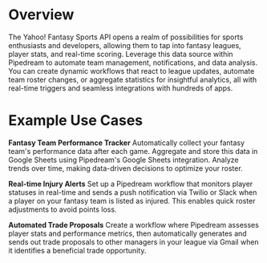 # Overview

The Yahoo! Fantasy Sports API opens a realm of possibilities for sports enthusiasts and developers, allowing them to tap into fantasy leagues, player stats, and real-time scoring. Leverage this data source within Pipedream to automate team management, notifications, and data analysis. You can create dynamic workflows that react to league updates, automate team roster changes, or aggregate statistics for insightful analytics, all with real-time triggers and seamless integrations with hundreds of apps.

# Example Use Cases

**Fantasy Team Performance Tracker**
Automatically collect your fantasy team's performance data after each game. Aggregate and store this data in Google Sheets using Pipedream's Google Sheets integration. Analyze trends over time, making data-driven decisions to optimize your roster.

**Real-time Injury Alerts**
Set up a Pipedream workflow that monitors player statuses in real-time and sends a push notification via Twilio or Slack when a player on your fantasy team is listed as injured. This enables quick roster adjustments to avoid points loss.

**Automated Trade Proposals**
Create a workflow where Pipedream assesses player stats and performance metrics, then automatically generates and sends out trade proposals to other managers in your league via Gmail when it identifies a beneficial trade opportunity.
